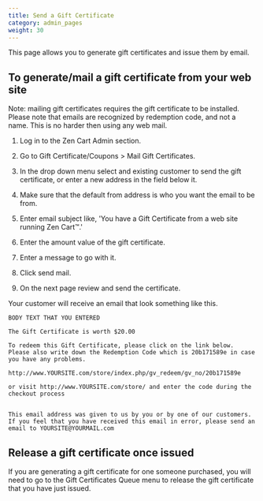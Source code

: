 ```yaml
---
title: Send a Gift Certificate 
category: admin_pages
weight: 30 
---
```


This page allows you to generate gift certificates and issue them by email.

## To generate/mail a gift certificate from your web site
Note: mailing gift certificates requires the gift certificate to be installed. Please note that emails are recognized by redemption code, and not a name. This is no harder then using any web mail.

1. Log in to the Zen Cart Admin section.


2. Go to Gift Certificate/Coupons > Mail Gift Certificates.


3. In the drop down menu select and existing customer to send the gift certificate, or enter a new address in the field below it.


4. Make sure that the default from address is who you want the email to be from.


5. Enter email subject like, 'You have a Gift Certificate from a web site running Zen Cart™.'


6. Enter the amount value of the gift certificate.


7. Enter a message to go with it.


8. Click send mail.


9. On the next page review and send the certificate.


Your customer will receive an email that look something like this.

```
BODY TEXT THAT YOU ENTERED

The Gift Certificate is worth $20.00

To redeem this Gift Certificate, please click on the link below. Please also write down the Redemption Code which is 20b171589e in case you have any problems.

http://www.YOURSITE.com/store/index.php/gv_redeem/gv_no/20b171589e

or visit http://www.YOURSITE.com/store/ and enter the code during the checkout process


This email address was given to us by you or by one of our customers. If you feel that you have received this email in error, please send an email to YOURSITE@YOURMAIL.com
```

## Release a gift certificate once issued
If you are generating a gift certificate for one someone purchased, you will need to go to the Gift Certificates Queue menu to release the gift certificate that you have just issued.


